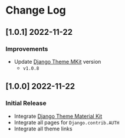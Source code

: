 # Change Log

## [1.0.1] 2022-11-22
### Improvements

- Update [Django Theme MKit](https://github.com/app-generator/django-theme-material-kit) version
  - `v1.0.8` 

## [1.0.0] 2022-11-22
### Initial Release

- Integrate [Django Theme Material Kit](https://github.com/app-generator/django-theme-material-kit)
- Integrate all pages for `Django.contrib.AUTH`
- Integrate all theme links
